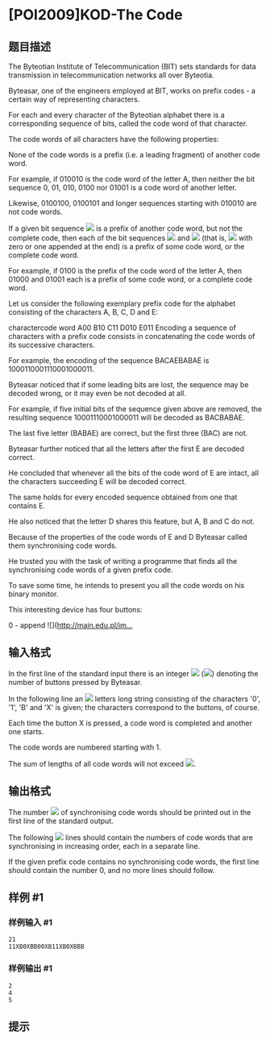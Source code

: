 # [POI2009]KOD-The Code

## 题目描述

The Byteotian Institute of Telecommunication (BIT) sets standards for data transmission in telecommunication networks all over Byteotia.

Byteasar, one of the engineers employed at BIT, works on prefix codes - a certain way of representing characters.

For each and every character of the Byteotian alphabet there is a corresponding sequence of bits, called the code word of that character.

The code words of all characters have the following properties:

None of the code words is a prefix (i.e. a leading       fragment) of another code word.

For example, if 010010 is the code word of the letter   A, then neither the bit sequence 0,   01, 010,  0100 nor 01001   is a code word of another letter.

Likewise, 0100100, 0100101 and longer   sequences starting with 010010 are not code words.

If a given bit sequence ![](http://main.edu.pl/images/OI16/kod-en-tex.1.png) is a prefix of another code word,       but not the complete code, then each of the bit sequences       ![](http://main.edu.pl/images/OI16/kod-en-tex.2.png) and ![](http://main.edu.pl/images/OI16/kod-en-tex.3.png) (that is, ![](http://main.edu.pl/images/OI16/kod-en-tex.4.png) with zero or one       appended at the end) is a prefix of some code word, or the       complete code word.

For example, if 0100 is the prefix of the code word of the       letter A, then 01000 and 01001 each       is a prefix of some code word, or a complete code word.

Let us consider the following exemplary prefix code for the alphabet consisting of the characters    A, B, C, D and E:

charactercode word    A00    B10    C11    D010    E011         Encoding a sequence of characters with a prefix code consists in concatenating the code words of its successive characters.

For example, the encoding of the sequence BACAEBABAE is 1000110001110001000011.

Byteasar noticed that if some leading bits are lost, the sequence may be decoded wrong, or it may even be not decoded at all.

For example, if five initial bits of the sequence given above are removed, the resulting sequence 10001110001000011 will be decoded as BACBABAE.

The last five letter (BABAE) are correct, but the first three (BAC) are not.

Byteasar further noticed that all the letters after the first E are decoded correct.

He concluded that whenever all the bits of the code word of E are intact, all the characters succeeding E will be decoded correct.

The same holds for every encoded sequence obtained from one that contains E.

He also noticed that the letter D shares this feature, but A, B and C do not.

Because of the properties of the code words of E and D Byteasar called them synchronising code words.

He trusted you with the task of writing a programme that finds all the synchronising code words of a given prefix code.

To save some time, he intends to present you all the code words on his binary monitor.

This interesting device has four buttons:

0 - append ![](http://main.edu.pl/im…


## 输入格式

In the first line of the standard input there is an integer ![](http://main.edu.pl/images/OI16/kod-en-tex.7.png)      (![](http://main.edu.pl/images/OI16/kod-en-tex.8.png)) denoting the number of buttons pressed      by Byteasar.

In the following line an ![](http://main.edu.pl/images/OI16/kod-en-tex.9.png) letters long string consisting of the      characters '0', '1', 'B' and      'X' is given; the characters correspond to the buttons,      of course.

Each time the button X is pressed, a code word is      completed and another one starts.

The code words are numbered starting with 1.

The sum of lengths of all code words will not exceed ![](http://main.edu.pl/images/OI16/kod-en-tex.10.png).


## 输出格式

The number ![](http://main.edu.pl/images/OI16/kod-en-tex.11.png) of synchronising code words should be printed out in the     first line of the standard output.

The following ![](http://main.edu.pl/images/OI16/kod-en-tex.12.png) lines should contain the numbers of code words that  are synchronising in increasing order, each in a separate line.

If the given prefix code contains no synchronising code words, the first  line should contain the number 0, and no more lines should follow.


## 样例 #1

### 样例输入 #1
```
21
11XB0XBB00XB11XB0XBBB
```

### 样例输出 #1

```
2
4
5
```

## 提示


